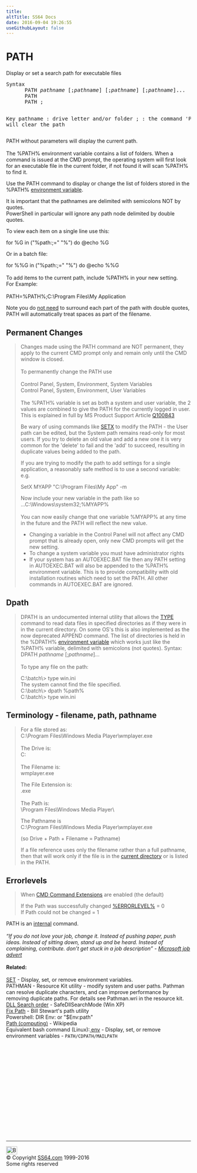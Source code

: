 ```yaml
---
title:
altTitle: SS64 Docs
date: 2016-09-04 19:26:55
useGithubLayout: false
---
```

<!-- #BeginLibraryItem "/Library/head_nt.lbi" --><!-- #EndLibraryItem --><h1>PATH</h1> 
<p>Display or set a search path for executable files</p>
<pre>Syntax
      PATH <i>pathname</i> [;<i>pathname</i>] [;<i>pathname</i>] [;<i>pathname</i>]...
      PATH
      PATH ;

Key
   pathname : drive letter and/or folder
    ;       : the command 'PATH ;' will clear the path</pre>
<p> PATH without parameters will display the current path.<br>
<br>
The %PATH% environment variable contains a list of folders. When a command is issued at the CMD prompt, the operating system will first look for an executable file in the current folder, if not found it will scan %PATH% to find it. </p>
<p>Use the PATH command to display or change the list of folders stored in the %PATH% <a href="syntax-variables.html">environment variable</a>.</p>
<p>It is important that the pathnames are  delimited with semicolons NOT by quotes.<br>
PowerShell in particular will ignore any path node delimited by double quotes.</p>
<p>To view each item on a single line use this:</p>
<p><span class="code">for %G in ("%path:;=" "%") do @echo %G</span></p>
<p>Or in a batch file: </p>
<p><span class="code">for %%G in ("%path:;=" "%") do @echo %%G</span><br>
<br>
To add items to the current path, include %PATH% in your new setting.<br>
For Example:<br>
<br>
<span class="code">PATH=%PATH%;C:\Program Files\My Application</span></p>
<p>Note you do <a href="http://blogs.msdn.com/oldnewthing/archive/2006/09/29/776926.aspx">not need</a> to surround each part of the path with double quotes, PATH will  automatically treat spaces as part of the filename.</p>
<h2>  Permanent Changes</h2>
<blockquote>
<p>  Changes made using the PATH command are NOT permanent, they apply to the current CMD prompt only and remain only until the CMD window is closed.<br>
  <br>
  To permanently change the PATH use <br>
  <br>
  Control Panel, System, Environment, System Variables<br>
  Control Panel, System, Environment, User Variables<br>
  <br>
The <span class="code">%PATH%</span> variable is set as both a system and user variable, the 2 values are combined to give the PATH for the currently logged in user. This is explained in full by MS Product Support Article <a href="https://support.microsoft.com/kb/100843">Q100843</a></p>
<p>Be wary of using commands like <a href="setx.html">SETX</a> to modify the PATH - the User path can be edited, but the System path remains read-only for most users. If you try to delete an old value and add a new one it is very common for the 'delete' to fail and the 'add' to succeed, resulting in duplicate values being added to the path.</p>
<p> If you are trying to modify the path to add settings for a single application, a reasonably safe method is to use a second variable:<br>
e.g.</p>
<p class="code">SetX MYAPP "C:\Program Files\My App" -m</p>
<p>Now include your new variable in the path like so <span class="code">...C:\Windows\system32;%MYAPP%</span><br>
<br>
You can now easily change that one variable <span class="code">%MYAPP%</span> at any time in the future and the PATH will reflect the new value.</p>
<ul>
<li>Changing a variable in the Control Panel will not affect any CMD prompt that is already open, only new CMD prompts will get the new setting.<br>
</li>
<li>To change a system variable you must have administrator rights<br>
</li>
<li>  If your system has an AUTOEXEC.BAT file then any PATH setting in AUTOEXEC.BAT will also be appended to the %PATH% environment variable. This is to provide compatibility with old installation routines which need to set the PATH. All other commands in AUTOEXEC.BAT are ignored.</li>
</ul>
</blockquote>
<h2><a id="dpath"></a>Dpath</h2>
<blockquote>
<p>DPATH is an undocumented internal utility that allows the <a href="type.html">TYPE</a> command to read data files in specified directories as if they were in in the current directory. On some OS's this is also implemented as the now deprecated APPEND command. The list of directories is held in the %DPATH% <a href="syntax-variables.html">environment variable</a> which works just like the %PATH% variable,   delimited with semicolons (not quotes).  Syntax: <span class="code">DPATH <i>pathname</i>  [;<i>pathname</i>]...</span><br>
<br>
To type any file on the path:</p>
<p class="code">C:\batch\&gt; type win.ini<br>
The system cannot find the file specified.<br>
C:\batch\&gt; dpath %path% <br>
C:\batch\&gt; type win.ini</p>
</blockquote>
<h2><a id="pathname"></a>Terminology - filename, path, pathname</h2>
<blockquote>
<p> For a file stored as:<br>
<span class="code">C:\Program Files\Windows Media Player\wmplayer.exe</span><br>
<br>
The Drive is:<br>
<span class="code">C:</span><br>
<br>
The Filename is:<br>
<span class="code">wmplayer.exe</span></p>
<p>The File Extension is:<br>
<span class="code">.exe</span><br>
<br>
The Path is:<br>
<span class="code">\Program Files\Windows Media Player\</span></p>
<p>The Pathname is<br>
<span class="code">C:\Program Files\Windows Media Player\wmplayer.exe</span></p>
<p>(so Drive + Path + Filename = Pathname)</p>
<p>If a file reference uses only the filename rather than a full pathname, then that will work only if the file is in the <a href="cd.html">current directory</a> or is listed in the PATH.</p>
</blockquote>
<h2>Errorlevels</h2>
<blockquote>
<p> When <a href="cmd.html">CMD Command Extensions</a> are enabled (the default)</p>
<p>If the Path was successfully changed <a href="errorlevel.html">%ERRORLEVEL%</a> = 0<br>
If Path could not be changed = 1</p>
</blockquote>
<p>PATH is an <a href="syntax-internal.html">internal</a> command.<br>
  <br>
  <i class="quote">“If you do not love your job, change it. Instead of pushing paper, push ideas. Instead of sitting down, stand up and be heard. Instead of complaining, contribute. don’t get stuck in a job description” - <a href="http://www.socresonline.org.uk/1/4/1.html">Microsoft job advert</a> </i> <br>
  <br>
  <b>Related:</b><br>
  <br>
  <a href="set.html">SET</a> - Display, set, or remove environment variables.<br>
  PATHMAN -  Resource Kit utility - modify system and user paths. Pathman can resolve duplicate characters, and can improve performance by removing duplicate paths. For details see Pathman.wri in the resource kit.<br>
<a href="http://msdn.microsoft.com/en-us/library/ms682586(v=vs.85).aspx">DLL Search order</a> - SafeDllSearchMode (Win XP) <br>
  <a href="http://www.westmesatech.com/misctools.html">Fix Path</a> - Bill Stewart's path utility<br>
  Powershell: <span class="code">DIR Env:</span> or <span class="code">"$Env:path"<br>
</span><a href="https://en.wikipedia.org/wiki/Path_%28computing%29">Path (computing)</a> - Wikipedia<br>
  Equivalent bash command (Linux):<a href="../bash/export.html"> </a>
  <a href="../bash/env.html">env</a> - Display, set, or remove environment variables - <code>PATH/CDPATH/MAILPATH</code> </p><!-- #BeginLibraryItem "/Library/foot_nt.lbi" --><p><script async="" src="//pagead2.googlesyndication.com/pagead/js/adsbygoogle.js"></script>
<!-- windows300 -->
<ins class="adsbygoogle" style="display:inline-block;width:300px;height:250px" data-ad-client="ca-pub-6140977852749469" data-ad-slot="7649547908"></ins>
<script>
(adsbygoogle = window.adsbygoogle || []).push({});
</script></p>
<hr>
<div id="bl" class="footer"><a href="#"><img src="../images/top.png" width="30" height="22" alt="Back to the Top"></a></div>
<div id="br" class="footer, tagline">© Copyright <a href="http://ss64.com/">SS64.com</a> 1999-2016<br>
Some rights reserved</div><!-- #EndLibraryItem -->

